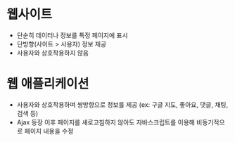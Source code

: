 # 웹사이트

- 단순히 데이터나 정보를 특정 페이지에 표시
- 단방향(사이트 > 사용자) 정보 제공
- 사용자와 상호작용하지 않음

# 웹 애플리케이션

- 사용자와 상호작용하며 쌍방향으로 정보를 제공 (ex: 구글 지도, 좋아요, 댓글, 채팅, 검색 등)
- Ajax 등장 이후 페이지를 새로고침하지 않아도 자바스크립트를 이용해 비동기적으로 페이지 내용을 수정